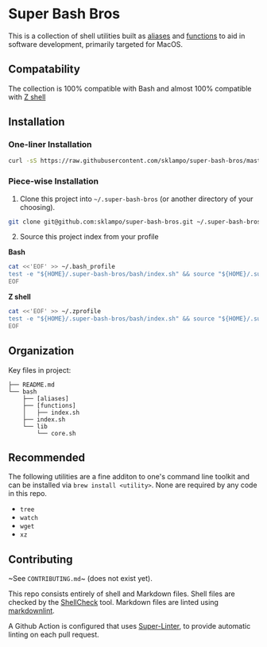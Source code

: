 # Super Bash Bros

This is a collection of shell utilities built as [aliases] and [functions] to
aid in software development, primarily targeted for MacOS.

## Compatability

The collection is 100% compatible with Bash and almost 100% compatible with
[Z shell](https://github.com/sklampo/super-bash-bros/issues?q=is%3Aopen+label%3Azsh+label%3Abug)

## Installation

### One-liner Installation

```sh
curl -sS https://raw.githubusercontent.com/sklampo/super-bash-bros/master/install.sh | bash
```

### Piece-wise Installation

1. Clone this project into `~/.super-bash-bros` (or another directory of your choosing).

 ```sh
git clone git@github.com:sklampo/super-bash-bros.git ~/.super-bash-bros
```

2. Source this project index from your profile

  **Bash**

  ```bash
cat <<'EOF' >> ~/.bash_profile
test -e "${HOME}/.super-bash-bros/bash/index.sh" && source "${HOME}/.super-bash-bros/bash/index.sh"
EOF
```

  **Z shell**

  ```zsh
cat <<'EOF' >> ~/.zprofile
test -e "${HOME}/.super-bash-bros/bash/index.sh" && source "${HOME}/.super-bash-bros/bash/index.sh"
EOF
```


## Organization

Key files in project:

```console
├── README.md
└── bash
    ├── [aliases]
    ├── [functions]
    │   ├── index.sh
    ├── index.sh
    └── lib
        └── core.sh
```

## Recommended

The following utilities are a fine additon to one's command line toolkit and
can be installed via `brew install <utility>`.  None are required by any
code in this repo.

* `tree`
* `watch`
* `wget`
* `xz`

## Contributing

~See `CONTRIBUTING.md`~ (does not exist yet).

This repo consists entirely of shell and Markdown files.  Shell files are
checked by the [ShellCheck](https://github.com/koalaman/shellcheck) tool.
Markdown files are linted using [markdownlint](https://github.com/DavidAnson/markdownlint).

A Github Action is configured that uses
[Super-Linter](https://github.com/github/super-linter), to provide automatic
linting on each pull request.

[aliases]: bash/aliases#aliases
[functions]: bash/functions#functions
